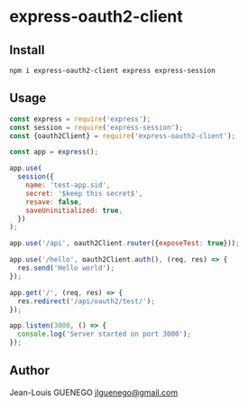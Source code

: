 # express-oauth2-client

## Install

```
npm i express-oauth2-client express express-session
```

## Usage

```js
const express = require('express');
const session = require('express-session');
const {oauth2Client} = require('express-oauth2-client');

const app = express();

app.use(
  session({
    name: 'test-app.sid',
    secret: '$keep this secret$',
    resave: false,
    saveUninitialized: true,
  })
);

app.use('/api', oauth2Client.router({exposeTest: true}));

app.use('/hello', oauth2Client.auth(), (req, res) => {
  res.send('Hello world');
});

app.get('/', (req, res) => {
  res.redirect('/api/oauth2/test/');
});

app.listen(3000, () => {
  console.log('Server started on port 3000');
});
```

## Author

Jean-Louis GUENEGO <jlguenego@gmail.com>
